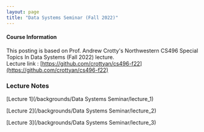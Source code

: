 ```yaml
---
layout: page
title: "Data Systems Seminar (Fall 2022)"
---
```


#### Course Information

This posting is based on Prof. Andrew Crotty's Northwestern CS496 Special Topics In Data Systems (Fall 2022) lecture. <br>
Lecture link : [https://github.com/crottyan/cs496-f22](https://github.com/crottyan/cs496-f22)

### Lecture Notes

[Lecture 1](/backgrounds/Data Systems Seminar/lecture_1)

[Lecture 2](/backgrounds/Data Systems Seminar/lecture_2)

[Lecture 3](/backgrounds/Data Systems Seminar/lecture_3)
